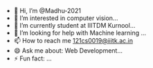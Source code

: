- 👋 Hi, I’m @Madhu-2021
- 👀 I’m interested in computer vision...
- 🌱 I’m currently student at IIITDM Kurnool...
- 💞️ I’m looking for help with Machine learning ...
- 📫 How to reach me 121cs0019@iiitk.ac.in
- 😄 Ask me about: Web Development...
- ⚡ Fun fact: ...

<!---
Madhu-2021/Madhu-2021 is a ✨ special ✨ repository because its `README.md` (this file) appears on your GitHub profile.
You can click the Preview link to take a look at your changes.
--->
